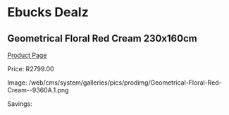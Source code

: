 
# Ebucks Dealz
## Geometrical Floral Red Cream 230x160cm
[Product Page](https://www.ebucks.com/web/shop/productSelected.do?prodId=1210179779&catId=1209942745)

Price: R2799.00

Image: /web/cms/system/galleries/pics/prodimg/Geometrical-Floral-Red-Cream--9360A.1.png

Savings: 


	